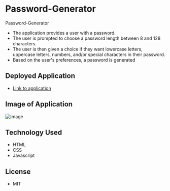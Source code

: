 # Password-Generator
Password-Generator
- The application provides a user with a password.
- The user is prompted to choose a password length between 8 and 128 characters.
- The user is then given a choice if they want lowercase letters, uppercase letters, numbers, and/or special characters in their password.
- Based on the user's preferences, a password is generated 
## Deployed Application
- [Link to application](https://joesmall37.github.io/Password-Generator/)
## Image of Application
![image](https://user-images.githubusercontent.com/63420051/108580018-a7a48e00-72f7-11eb-975c-82c253d80551.png)

## Technology Used
  - HTML
  - CSS
  - Javascript

## License
  - MIT

